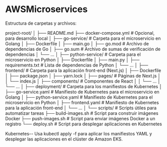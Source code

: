 # AWSMicroservices

Estructura de carpetas y archivos:

project-root/
│
├── README.md
├── docker-compose.yml      # Opcional, para desarrollo local
│
├── go-service/              # Carpeta para el microservicio en Golang
│   ├── Dockerfile
│   ├── main.go
│   ├── go.mod               # Archivo de dependencias de Go
│   ├── go.sum               # Archivo de sumas de verificación de dependencias
│   └── ...
│
├── python-service/          # Carpeta para el microservicio en Python
│   ├── Dockerfile
│   ├── main.py
│   ├── requirements.txt     # Lista de dependencias de Python
│   └── ...
│
├── frontend/                # Carpeta para la aplicación front-end (Next.js)
│   ├── Dockerfile
│   ├── package.json
│   ├── yarn.lock
│   ├── pages/               # Páginas de Next.js
│   │   └── index.js
│   ├── components/          # Componentes de React
│   │   └── ...
│   └── ...
│
├── deployment/              # Carpeta para los manifiestos de Kubernetes
│   ├── go-service.yaml      # Manifiesto de Kubernetes para el microservicio en Golang
│   ├── python-service.yaml  # Manifiesto de Kubernetes para el microservicio en Python
│   ├── frontend.yaml        # Manifiesto de Kubernetes para la aplicación front-end
│   └── ...
│
└── scripts/                 # Scripts útiles para automatizar tareas
    ├── build-images.sh      # Script para construir imágenes Docker
    ├── push-images.sh       # Script para enviar imágenes Docker a un registro
    └── deploy.sh            # Script para desplegar aplicaciones en Kubernetes



Kubernetes--
Usa kubectl apply -f para aplicar los manifiestos YAML y desplegar las aplicaciones en el clúster de Amazon EKS.